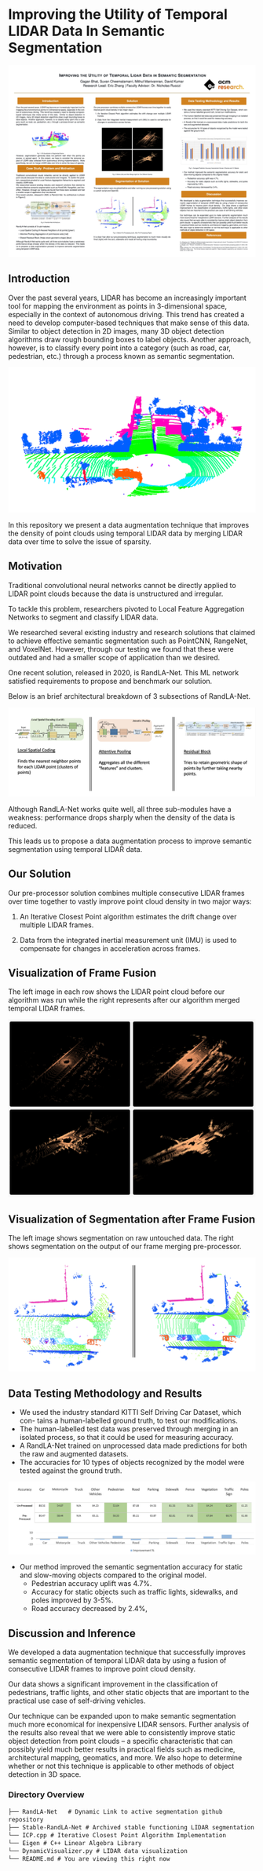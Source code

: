 # Improving the Utility of Temporal LIDAR Data In Semantic Segmentation

![Research Poster](researchposter.jpg)

## Introduction

Over the past several years, LIDAR has become an increasingly important tool for mapping the environment as points in 3-dimensional space, especially in the context of autonomous driving. This trend has created a need to develop computer-based techniques that make sense of this data. Similar to object detection in 2D images, many 3D object detection algorithms draw rough bounding boxes to label objects. Another approach, however, is to classify every point into a category (such as road, car, pedestrian, etc.) through a process known as semantic segmentation. 

![Segmentation Visualization](segmentvis.png)


In this repository we present a data augmentation technique that improves the density of point clouds using temporal LIDAR data by merging LIDAR data over time to solve the issue of sparsity.

## Motivation 

Traditional convolutional neural networks cannot be directly applied to LIDAR point clouds because the data is unstructured and irregular. 

To tackle this problem, researchers pivoted to Local Feature Aggregation Networks to segment and classify LIDAR data.

We researched several existing industry and research solutions that claimed to achieve effective semantic segmentation such as PointCNN, RangeNet, and VoxelNet. However, through our testing we found that these were outdated and had a smaller scope of application than we desired.

One recent solution, released in 2020, is RandLA-Net. This ML network satisfied requirements to propose and benchmark our solution.

Below is an brief architectural breakdown of 3 subsections of RandLA-Net.

![RandLA-Net](randlanetbreakdown.png)

Although RandLA-Net works quite well, all three sub-modules have a weakness: performance drops sharply when the density of the data is reduced. 

This leads us to propose a data augmentation process to improve semantic segmentation using temporal LIDAR data.


## Our Solution

Our pre-processor solution combines multiple consecutive LIDAR frames over time together to vastly improve point cloud density in two major ways:

1. An Iterative Closest Point algorithm estimates the drift change over multiple LIDAR frames.

2. Data from the integrated inertial measurement unit (IMU) is used to compensate for changes in acceleration across frames.


## Visualization of Frame Fusion

The left image in each row shows the LIDAR point cloud before our algorithm was run while the right represents after our algorithm merged temporal LIDAR frames. 

![Before and After Merge](beforeaftermerge.png)

## Visualization of Segmentation after Frame Fusion

The left image shows segmentation on raw untouched data. The right shows segmentation on the output of our frame merging pre-processor. 

![Segmentation Before and After Merge](segmentbeforeafter.png)


## Data Testing Methodology and Results

- We used the industry standard KITTI Self Driving Car Dataset, which con- tains a human-labelled ground truth, to test our modifications.
- The human-labelled test data was preserved through merging in an isolated process, so that it could be used for measuring accuracy.
- A RandLA-Net trained on unprocessed data made predictions for both the raw and augmented datasets.
- The accuracies for 10 types of objects recognized by the model were tested against the ground truth.

![Data Table](datatable.png)

- Our method improved the semantic segmentation accuracy for static and slow-moving objects compared to the original model.
    - Pedestrian accuracy uplift was 4.7%.
    - Accuracy for static objects such as traffic lights, sidewalks, and poles improved by 3-5%.
    - Road accuracy decreased by 2.4%,

## Discussion and Inference

We developed a data augmentation technique that successfully improves semantic segmentation of temporal LIDAR data by using a fusion of consecutive LIDAR frames to improve point cloud density. 

Our data shows a significant improvement in the classification of pedestrians, traffic lights, and other static objects that are important to the practical use case of self-driving vehicles.

Our technique can be expanded upon to make semantic segmentation much more economical for inexpensive LIDAR sensors. Further analysis of the results also reveal that we were able to consistently improve static object detection from point clouds – a specific characteristic that can possibly yield much better results in practical fields such as medicine, architectural mapping, geomatics, and more. We also hope to determine whether or not this technique is applicable to other methods of object detection in 3D space.


### Directory Overview

    ├── RandLA-Net   # Dynamic Link to active segmentation github repository
    ├── Stable-RandLA-Net # Archived stable functioning LIDAR segmentation       
    └── ICP.cpp # Iterative Closest Point Algorithm Implementation
    └── Eigen # C++ Linear Algebra Library
    └── DynamicVisualizer.py # LIDAR data visualization 
    └── README.md # You are viewing this right now


